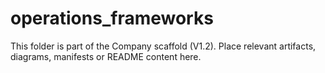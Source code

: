 # operations_frameworks
This folder is part of the Company scaffold (V1.2).
Place relevant artifacts, diagrams, manifests or README content here.
